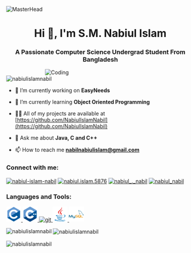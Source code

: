 ![MasterHead](https://user-images.githubusercontent.com/74038190/241765440-80728820-e06b-4f96-9c9e-9df46f0cc0a5.gif)

<h1 align="center">Hi 👋, I'm S.M. Nabiul Islam</h1>
<h3 align="center">A Passionate Computer Science Undergrad Student From Bangladesh</h3>
<img align="right" alt="Coding" width="400" src="https://img.freepik.com/free-vector/hacker-operating-laptop-cartoon-icon-illustration-technology-icon-concept-isolated-flat-cartoon-style_138676-2387.jpg?size=338&ext=jpg&ga=GA1.1.1395880969.1708992000&semt=ais">


<p align="left"> <img src="https://komarev.com/ghpvc/?username=nabiulislamnabil&label=Profile%20views&color=0e75b6&style=flat" alt="nabiulislamnabil" /> </p>

- 🔭 I’m currently working on **EasyNeeds**

- 🌱 I’m currently learning **Object Oriented Programming**

- 👨‍💻 All of my projects are available at [https://github.com/NabiulIslamNabil](https://github.com/NabiulIslamNabil)

- 💬 Ask me about **Java, C and C++**

- 📫 How to reach me **nabilnabiulislam@gmail.com**

<h3 align="left">Connect with me:</h3>
<p align="left">
<a href="https://linkedin.com/in/nabiul-islam-nabil" target="blank"><img align="center" src="https://raw.githubusercontent.com/rahuldkjain/github-profile-readme-generator/master/src/images/icons/Social/linked-in-alt.svg" alt="nabiul-islam-nabil" height="30" width="40" /></a>
<a href="https://fb.com/nabiul.islam.5876" target="blank"><img align="center" src="https://raw.githubusercontent.com/rahuldkjain/github-profile-readme-generator/master/src/images/icons/Social/facebook.svg" alt="nabiul.islam.5876" height="30" width="40" /></a>
<a href="https://instagram.com/nabiul_._nabil" target="blank"><img align="center" src="https://raw.githubusercontent.com/rahuldkjain/github-profile-readme-generator/master/src/images/icons/Social/instagram.svg" alt="nabiul_._nabil" height="30" width="40" /></a>
<a href="https://discord.gg/nabiul_nabil" target="blank"><img align="center" src="https://raw.githubusercontent.com/rahuldkjain/github-profile-readme-generator/master/src/images/icons/Social/discord.svg" alt="nabiul_nabil" height="30" width="40" /></a>
</p>

<h3 align="left">Languages and Tools:</h3>
<p align="left"> <a href="https://www.cprogramming.com/" target="_blank" rel="noreferrer"> <img src="https://raw.githubusercontent.com/devicons/devicon/master/icons/c/c-original.svg" alt="c" width="40" height="40"/> </a> <a href="https://www.w3schools.com/cpp/" target="_blank" rel="noreferrer"> <img src="https://raw.githubusercontent.com/devicons/devicon/master/icons/cplusplus/cplusplus-original.svg" alt="cplusplus" width="40" height="40"/> </a> <a href="https://git-scm.com/" target="_blank" rel="noreferrer"> <img src="https://www.vectorlogo.zone/logos/git-scm/git-scm-icon.svg" alt="git" width="40" height="40"/> </a> <a href="https://www.java.com" target="_blank" rel="noreferrer"> <img src="https://raw.githubusercontent.com/devicons/devicon/master/icons/java/java-original.svg" alt="java" width="40" height="40"/> </a> <a href="https://www.mysql.com/" target="_blank" rel="noreferrer"> <img src="https://raw.githubusercontent.com/devicons/devicon/master/icons/mysql/mysql-original-wordmark.svg" alt="mysql" width="40" height="40"/> </a> </p>

<p><img align="left" src="https://github-readme-stats.vercel.app/api/top-langs?username=nabiulislamnabil&show_icons=true&locale=en&layout=compact" alt="nabiulislamnabil" /></p>

<p>&nbsp;<img align="center" src="https://github-readme-stats.vercel.app/api?username=nabiulislamnabil&show_icons=true&locale=en" alt="nabiulislamnabil" /></p>

<p><img align="center" src="https://github-readme-streak-stats.herokuapp.com/?user=nabiulislamnabil&" alt="nabiulislamnabil" /></p>

